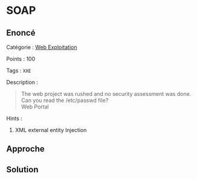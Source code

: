 # SOAP

## Enoncé
Catégorie : [Web Exploitation](../)

Points : 100

Tags : `XXE`

Description :
> The web project was rushed and no security assessment was done. Can you read the /etc/passwd file?  
> Web Portal

Hints :
1. XML external entity Injection


## Approche

## Solution

